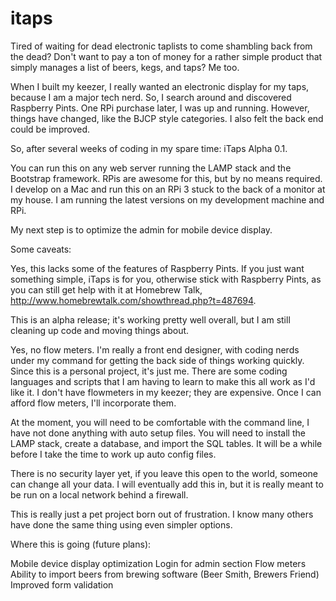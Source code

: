 # itaps

Tired of waiting for dead electronic taplists to come shambling back from the dead? Don't want to pay a ton of money for a rather simple product that simply manages a list of beers, kegs, and taps? Me too.

When I built my keezer, I really wanted an electronic display for my taps, because I am a major tech nerd. So, I search around and discovered Raspberry Pints. One RPi purchase later, I was up and running. However, things have changed, like the BJCP style categories. I also felt the back end could be improved.

So, after several weeks of coding in my spare time: iTaps Alpha 0.1.

You can run this on any web server running the LAMP stack and the Bootstrap framework. RPis are awesome for this, but by no means required. I develop on a Mac and run this on an RPi 3 stuck to the back of a monitor at my house. I am running the latest versions on my development machine and RPi.

My next step is to optimize the admin for mobile device display.

Some caveats:

Yes, this lacks some of the features of Raspberry Pints. If you just want something simple, iTaps is for you, otherwise stick with Raspberry Pints, as you can still get help with it at Homebrew Talk, http://www.homebrewtalk.com/showthread.php?t=487694.

This is an alpha release; it's working pretty well overall, but I am still cleaning up code and moving things about.

Yes, no flow meters. I'm really a front end designer, with coding nerds under my command for getting the back side of things working quickly. Since this is a personal project, it's just me. There are some coding languages and scripts that I am having to learn to make this all work as I'd like it. I don't have flowmeters in my keezer; they are expensive. Once I can afford flow meters, I'll incorporate them. 

At the moment, you will need to be comfortable with the command line, I have not done anything with auto setup files. You will need to install the LAMP stack, create a database, and import the SQL tables. It will be a while before I take the time to work up auto config files.

There is no security layer yet, if you leave this open to the world, someone can change all your data. I will eventually add this in, but it is really meant to be run on a local network behind a firewall.

This is really just a pet project born out of frustration. I know many others have done the same thing using even simpler options.

Where this is going (future plans):

Mobile device display optimization
Login for admin section
Flow meters
Ability to import beers from brewing software (Beer Smith, Brewers Friend)
Improved form validation
